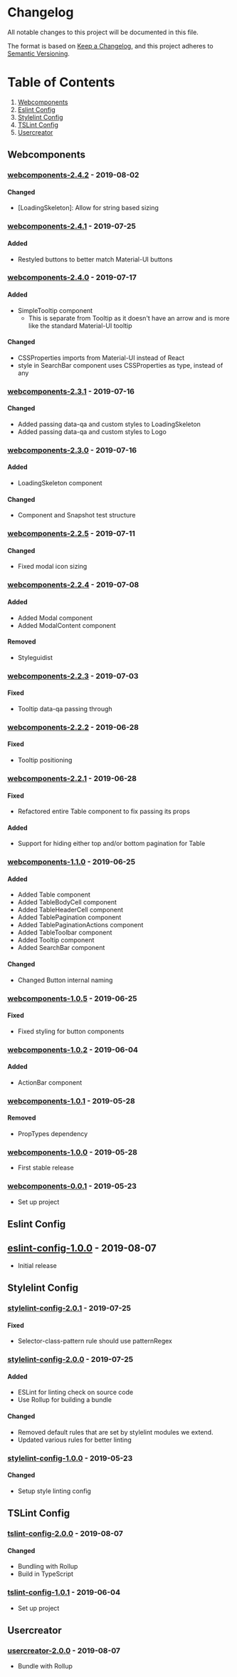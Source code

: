# Changelog
All notable changes to this project will be documented in this file.

The format is based on [Keep a Changelog](https://keepachangelog.com/en/1.0.0/),
and this project adheres to [Semantic Versioning](https://semver.org/spec/v2.0.0.html).

# Table of Contents
1. [Webcomponents](#webcomponents)
2. [Eslint Config](#eslint_config)
3. [Stylelint Config](#stylelint_config)
4. [TSLint Config](#tslint_config)
4. [Usercreator](#usercreator)

## Webcomponents
### [webcomponents-2.4.2] - 2019-08-02
#### Changed
- [LoadingSkeleton]: Allow for string based sizing

### [webcomponents-2.4.1] - 2019-07-25
#### Added
- Restyled buttons to better match Material-UI buttons

### [webcomponents-2.4.0] - 2019-07-17
#### Added
- SimpleTooltip component
  - This is separate from Tooltip as it doesn't have an arrow and is more like the standard Material-UI tooltip

#### Changed
- CSSProperties imports from Material-UI instead of React
- style in SearchBar component uses CSSProperties as type, instead of any

### [webcomponents-2.3.1] - 2019-07-16
#### Changed
- Added passing data-qa and custom styles to LoadingSkeleton
- Added passing data-qa and custom styles to Logo

### [webcomponents-2.3.0] - 2019-07-16
#### Added
- LoadingSkeleton component

#### Changed
- Component and Snapshot test structure

### [webcomponents-2.2.5] - 2019-07-11
#### Changed
- Fixed modal icon sizing

### [webcomponents-2.2.4] - 2019-07-08
#### Added
- Added Modal component
- Added ModalContent component

#### Removed
- Styleguidist

### [webcomponents-2.2.3] - 2019-07-03
#### Fixed
- Tooltip data-qa passing through

### [webcomponents-2.2.2] - 2019-06-28
#### Fixed
- Tooltip positioning

### [webcomponents-2.2.1] - 2019-06-28
#### Fixed
- Refactored entire Table component to fix passing its props

#### Added
- Support for hiding either top and/or bottom pagination for Table

### [webcomponents-1.1.0] - 2019-06-25
#### Added
- Added Table component
- Added TableBodyCell component
- Added TableHeaderCell component
- Added TablePagination component
- Added TablePaginationActions component
- Added TableToolbar component
- Added Tooltip component
- Added SearchBar component

#### Changed
- Changed Button internal naming

### [webcomponents-1.0.5] - 2019-06-25
#### Fixed
- Fixed styling for button components

### [webcomponents-1.0.2] - 2019-06-04
#### Added
- ActionBar component

### [webcomponents-1.0.1] - 2019-05-28
#### Removed
- PropTypes dependency

### [webcomponents-1.0.0] - 2019-05-28
- First stable release

### [webcomponents-0.0.1] - 2019-05-23
- Set up project







## Eslint Config
## [eslint-config-1.0.0] - 2019-08-07
- Initial release

## Stylelint Config
### [stylelint-config-2.0.1] - 2019-07-25
#### Fixed
- Selector-class-pattern rule should use patternRegex

### [stylelint-config-2.0.0] - 2019-07-25
#### Added
- ESLint for linting check on source code
- Use Rollup for building a bundle

#### Changed
- Removed default rules that are set by stylelint modules we extend.
- Updated various rules for better linting

### [stylelint-config-1.0.0] - 2019-05-23
#### Changed
- Setup style linting config

## TSLint Config
### [tslint-config-2.0.0] - 2019-08-07
#### Changed
- Bundling with Rollup
- Build in TypeScript

### [tslint-config-1.0.1] - 2019-06-04
- Set up project

## Usercreator
### [usercreator-2.0.0] - 2019-08-07
- Bundle with Rollup

[webcomponents-2.4.2]: https://github.com/RWS-NL/air-node-packages/compare/webcomponents-v2.4.1...webcomponents-v2.4.2
[webcomponents-2.4.1]: https://github.com/RWS-NL/air-node-packages/compare/webcomponents-v2.4.0...webcomponents-v2.4.1
[webcomponents-2.4.0]: https://github.com/RWS-NL/air-node-packages/compare/webcomponents-v2.3.1...webcomponents-v2.4.0
[webcomponents-2.3.1]: https://github.com/RWS-NL/air-node-packages/compare/webcomponents-v2.3.0...webcomponents-v2.3.1
[webcomponents-2.3.0]: https://github.com/RWS-NL/air-node-packages/compare/webcomponents-v2.2.5...webcomponents-v2.3.0
[webcomponents-2.2.5]: https://github.com/RWS-NL/air-node-packages/compare/webcomponents-v2.2.4...webcomponents-v2.2.5
[webcomponents-2.2.4]: https://github.com/RWS-NL/air-node-packages/compare/webcomponents-v2.2.3...webcomponents-v2.2.4
[webcomponents-2.2.3]: https://github.com/RWS-NL/air-node-packages/compare/webcomponents-v2.2.2...webcomponents-v2.2.3
[webcomponents-2.2.2]: https://github.com/RWS-NL/air-node-packages/compare/webcomponents-v2.2.1...webcomponents-v2.2.2
[webcomponents-2.2.1]: https://github.com/RWS-NL/air-node-packages/compare/webcomponents-v1.1.0...webcomponents-v2.2.1
[webcomponents-1.1.0]: https://github.com/RWS-NL/air-node-packages/compare/webcomponents-v1.0.5...webcomponents-v1.1.0
[webcomponents-1.0.5]: https://github.com/RWS-NL/air-node-packages/compare/webcomponents-v1.0.2...webcomponents-v1.0.5
[webcomponents-1.0.2]: https://github.com/RWS-NL/air-node-packages/compare/webcomponents-v1.0.1...webcomponents-v1.0.2
[webcomponents-1.0.1]: https://github.com/RWS-NL/air-node-packages/compare/webcomponents-v1.0.0...webcomponents-v1.0.1
[webcomponents-1.0.0]: https://github.com/RWS-NL/air-node-packages/compare/webcomponents-v0.0.1...webcomponents-v1.0.0
[webcomponents-0.0.1]: https://github.com/RWS-NL/air-node-packages/releases/tag/webcomponents-v0.0.1

<!-- Spacer -->

[tslint-config-2.0.0]: https://github.com/RWS-NL/air-node-packages/compare/tslint-v1.0.1...tslint-v2.0.0
[tslint-config-1.0.1]: https://github.com/RWS-NL/air-node-packages/releases/tag/tslint-v1.0.1

<!-- Spacer -->

[stylelint-config-2.0.1]: https://github.com/RWS-NL/air-node-packages/compare/stylelint-v2.0.0...stylelint-v2.0.1
[stylelint-config-2.0.0]: https://github.com/RWS-NL/air-node-packages/compare/stylelint-v1.0.0...stylelint-v2.0.0
[stylelint-config-1.0.0]: https://github.com/RWS-NL/air-node-packages/releases/tag/stylelint-v1.0.0

<!-- Spacer -->

[eslint-config-1.0.0]: https://github.com/RWS-NL/air-node-packages/releases/tag/eslint-v1.0.0

<!-- Spacer -->

[usercreator-2.0.0]: https://github.com/RWS-NL/air-node-packages/releases/tag/usercreator-v2.0.0